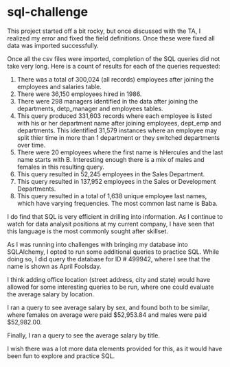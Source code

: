 # sql-challenge

This project started off a bit rocky, but once discussed with the TA, I realized my error and fixed the field definitions.  Once these were fixed all data was imported successfully.  

Once all the csv files were imported, completion of the SQL queries did not take very long.  Here is a count of results for each of the queries requested:

1. There was a total of 300,024 (all records) employees after joining the employees and salaries table.
2. There were 36,150 employees hired in 1986.
3. There were 298 managers identified in the data after joining the departments, detp_manager and employees tables.
4. This query produced 331,603 records where each employee is listed with his or her department name after joining employees, dept_emp and departments.  This identified 31,579 instances where an employee may split thier time in more than 1 department or they switched departments over time.
5. There were 20 employees where the first name is hHercules and the last name starts with B.  Interesting enough there is a mix of males and females in this resulting query. 
6. This query resulted in 52,245 employees in the Sales Department.
7. This query resulted in 137,952 employees in the Sales or Development Departments.
8. This query resulted in a total of 1,638 unique employee last names, which have varying frequencies.  The most common last name is Baba.

I do find that SQL is very efficient in drilling into information.  As I continue to watch for data analysit positions at my current company, I have seen that this language is the most commonly sought after skillset.

As I was running into challenges with bringing my database into SQLAlchemy, I opted to run some additional queries to practice SQL.  While doing so, I did query the database for ID # 499942, where I see that the name is shown as April Foolsday.

I think adding office location (street address, city and state) would have allowed for some interesting queries to be run, where one could evaluate the average salary by location.

I ran a query to see average salary by sex, and found both to be similar, where females on average were paid $52,953.84 and males were paid $52,982.00.

Finally, I ran a query to see the average salary by title.  

I wish there was a lot more data elements provided for this, as it would have been fun to explore and practice SQL.



